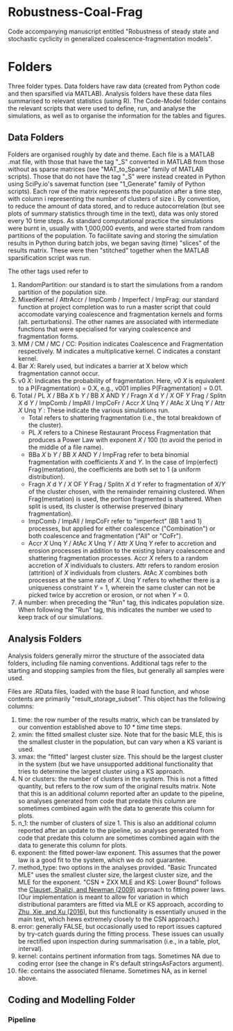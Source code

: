 # Robustness-Coal-Frag
Code accompanying manuscript entitled "Robustness of steady state and stochastic cyclicity in generalized coalescence-fragmentation models".

# Folders
Three folder types. Data folders have raw data (created from Python code and then sparsified via MATLAB). Analysis folders have these data files summarised to relevant statistics (using R). The Code-Model folder contains the relevant scripts that were used to define, run, and analyse the simulations, as well as to organise the information for the tables and figures.

## Data Folders
Folders are organised roughly by date and theme. Each file is a MATLAB .mat file, with those that have the tag "_S" converted in MATLAB from those without as sparse matrices (see "MAT_to_Sparse" family of MATLAB scripts). Those that do not have the tag "_S" were instead created in Python using SciPy.io's savemat function (see "1_Generate" family of Python scripts). Each row of the matrix represents the population after a time step, with column i representing the number of clusters of size i. By convention, to reduce the amount of data stored, and to reduce autocorrelation (but see plots of summary statistics through time in the text), data was only stored every 10 time steps. As standard computational practice the simulations were burnt in, usually with 1,000,000 events, and were started from random partitions of the population. To facilitate saving and storing the simulation results in Python during batch jobs, we began saving (time) "slices" of the results matrix. These were then "stitched" together when the MATLAB sparsification script was run.

The other tags used refer to

1. RandomPartition: our standard is to start the simulations from a random partition of the population size.
2. MixedKernel / AttrAccr / ImpComb / Imperfect / ImpFrag: our standard function at project completion was to run a master script that could accomodate varying coalescence and fragmentation kernels and forms (alt. perturbations). The other names are associated with intermediate functions that were specialised for varying coalescence and fragmentation forms.
3. MM / CM / MC / CC: Position indicates Coalescence and Fragmentation respectively. M indicates a multiplicative kernel. C indicates a constant kernel.
4. Bar _X_: Rarely used, but indicates a barrier at X below which fragmentation cannot occur.
5. v0 _X_: Indicates the probability of fragmentation. Here, v0 _X_ is equivalent to a P(Fragmentation) = 0.X, e.g., v001 implies P(Fragmentation) = 0.01.
6. Total / PL _X_ / BBa _X_ b _Y_ / BB _X_ AND _Y_ / Fragn _X_ d _Y_ / _X_ OF _Y_ Frag / Splitn _X_ d _Y_ / ImpComb / ImpAll / ImpCoFr / Accr _X_ Unq _Y_ / AtAc _X_ Unq _Y_ / Attr _X_ Unq _Y_ : These indicate the various simulations run.
    * Total refers to shattering fragmentation (i.e., the total breakdown of the cluster).
    * PL _X_ refers to a Chinese Restaurant Process Fragmentation that produces a Power Law with exponent _X_ / 100 (to avoid the period in the middle of a file name).
    * BBa _X_ b _Y_ / BB _X_ AND _Y_ / ImpFrag refer to beta binomial fragmentation with coefficients _X_ and _Y_. In the case of Imp(erfect) Frag(mentation), the coefficients are both set to 1 (a uniform distribution).
    * Fragn _X_ d _Y_ / _X_ OF _Y_ Frag / Splitn _X_ d _Y_ refer to fragmentation of _X_/_Y_ of the cluster chosen, with the remainder remaining clustered. When Frag(mentation) is used, the portion fragmented is shattered. When split is used, its cluster is otherwise preserved (binary fragmentation).
    * ImpComb / ImpAll / ImpCoFr refer to "imperfect" (BB 1 and 1) processes, but applied for either coalescence ("Combination") or both coalescence and fragmentation ("All" or "CoFr").
    * Accr _X_ Unq _Y_ / AtAc _X_ Unq _Y_ / Attr _X_ Unq _Y_ refer to accretion and erosion processes in addition to the existing binary coalescence and shattering fragmentation processes. Accr _X_ refers to a random accretion of _X_ individuals to clusters. Attr refers to random erosion (attrition) of _X_ individuals from clusters. AtAc _X_ combines both processes at the same rate of _X_. Unq _Y_ refers to whether there is a uniqueness constraint _Y_ = 1, wherein the same cluster can not be picked twice by accretion or erosion, or not when _Y_ = 0.
8. A number: when preceding the "Run" tag, this indicates population size. When following the "Run" tag, this indicates the number we used to keep track of our simulations.

## Analysis Folders
Analysis folders generally mirror the structure of the associated data folders, including file naming conventions. Additional tags refer to the starting and stopping samples from the files, but generally all samples were used.

Files are .RData files, loaded with the base R load function, and whose contents are primarily "result_storage_subset". This object has the following columns:

1. time: the row number of the results matrix, which can be translated by our convention established above to _10 * time_ time steps.
2. xmin: the fitted smallest cluster size. Note that for the basic MLE, this is the smallest cluster in the population, but can vary when a KS variant is used.
3. xmax: the "fitted" largest cluster size. This should be the largest cluster in the system (but we have unsupported additional functionality that tries to determine the largest cluster using a KS approach.
4. N or clusters: the number of clusters in the system. This is not a fitted quantity, but refers to the row sum of the original results matrix. Note that this is an additional column reported after an update to the pipeline, so analyses generated from code that predate this column are sometimes combined again with the data to generate this column for plots.
5. n_1: the number of clusters of size 1. This is also an additional column reported after an update to the pipeline, so analyses generated from code that predate this column are sometimes combined again with the data to generate this column for plots.
6. exponent: the fitted power-law exponent. This assumes that the power law is a good fit to the system, which we do not guarantee.
7. method_type: two options in the analyses provided. "Basic Truncated MLE" uses the smallest cluster size, the largest cluster size, and the MLE for the exponent. "CSN + ZXX MLE and KS: Lower Bound" follows the [Clauset, Shalizi, and Newman (2009)](https://www.jstor.org/stable/25662336) approach to fitting power laws. (Our implementation is meant to allow for variation in which distributional paramters are fitted via MLE or KS approach, according to [Zhu, Xie, and Xu (2016)](https://onlinelibrary.wiley.com/doi/abs/10.1111/anzs.12162), but this functionality is essentially unused in the main text, which hews extremely closely to the CSN approach.)
8. error: generally FALSE, but occasionally used to report issues captured by try-catch guards during the fitting process. These issues can usually be rectified upon inspection during summarisation (i.e., in a table, plot, interval).
9. kernel: contains pertinent information from tags. Sometimes NA due to coding error (see the change in R's default stringsAsFactors argument).
10. file: contains the associated filename. Sometimes NA, as in kernel above.

## Coding and Modelling Folder

### Pipeline
